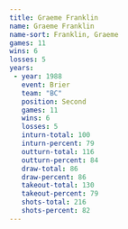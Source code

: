 ```yaml
---
title: Graeme Franklin
name: Graeme Franklin
name-sort: Franklin, Graeme
games: 11
wins: 6
losses: 5
years:
 - year: 1988
   event: Brier
   team: "BC"
   position: Second
   games: 11
   wins: 6
   losses: 5
   inturn-total: 100
   inturn-percent: 79
   outturn-total: 116
   outturn-percent: 84
   draw-total: 86
   draw-percent: 86
   takeout-total: 130
   takeout-percent: 79
   shots-total: 216
   shots-percent: 82
---
```

